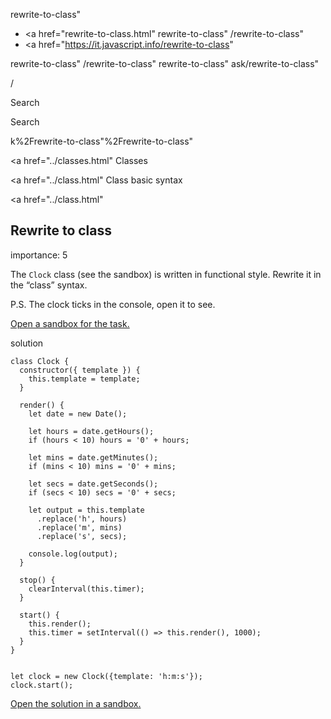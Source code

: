 rewrite-to-class"

- <a href="rewrite-to-class.html"
  rewrite-to-class"
  /rewrite-to-class"
- <a href="https://it.javascript.info/rewrite-to-class"

<!-- -->

rewrite-to-class"
/rewrite-to-class"
rewrite-to-class"
ask/rewrite-to-class"

/

Search

Search

k%2Frewrite-to-class"%2Frewrite-to-class" </a>

<a href="../classes.html" Classes</span></a>

<a href="../class.html" Class basic syntax</span></a>

<a href="../class.html"

## Rewrite to class

<span class="task__importance" title="How important is the task, from 1 to 5">importance: 5</span>

The `Clock` class (see the sandbox) is written in functional style. Rewrite it in the “class” syntax.

P.S. The clock ticks in the console, open it to see.

[Open a sandbox for the task.](https://plnkr.co/edit/MmhvN3wn0sUBqjwR?p=preview)

solution

    class Clock {
      constructor({ template }) {
        this.template = template;
      }

      render() {
        let date = new Date();

        let hours = date.getHours();
        if (hours < 10) hours = '0' + hours;

        let mins = date.getMinutes();
        if (mins < 10) mins = '0' + mins;

        let secs = date.getSeconds();
        if (secs < 10) secs = '0' + secs;

        let output = this.template
          .replace('h', hours)
          .replace('m', mins)
          .replace('s', secs);

        console.log(output);
      }

      stop() {
        clearInterval(this.timer);
      }

      start() {
        this.render();
        this.timer = setInterval(() => this.render(), 1000);
      }
    }


    let clock = new Clock({template: 'h:m:s'});
    clock.start();

[Open the solution in a sandbox.](https://plnkr.co/edit/4pMcC17UHDAvmsna?p=preview)
